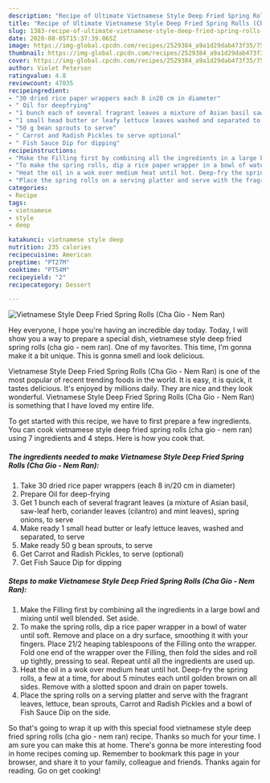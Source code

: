 ```yaml
---
description: "Recipe of Ultimate Vietnamese Style Deep Fried Spring Rolls (Cha Gio - Nem Ran)"
title: "Recipe of Ultimate Vietnamese Style Deep Fried Spring Rolls (Cha Gio - Nem Ran)"
slug: 1383-recipe-of-ultimate-vietnamese-style-deep-fried-spring-rolls-cha-gio-nem-ran
date: 2020-08-05T15:37:39.065Z
image: https://img-global.cpcdn.com/recipes/2529384_a9a1d29dab473f35/751x532cq70/vietnamese-style-deep-fried-spring-rolls-cha-gio-nem-ran-recipe-main-photo.jpg
thumbnail: https://img-global.cpcdn.com/recipes/2529384_a9a1d29dab473f35/751x532cq70/vietnamese-style-deep-fried-spring-rolls-cha-gio-nem-ran-recipe-main-photo.jpg
cover: https://img-global.cpcdn.com/recipes/2529384_a9a1d29dab473f35/751x532cq70/vietnamese-style-deep-fried-spring-rolls-cha-gio-nem-ran-recipe-main-photo.jpg
author: Violet Peterson
ratingvalue: 4.8
reviewcount: 47035
recipeingredient:
- "30 dried rice paper wrappers each 8 in20 cm in diameter"
- " Oil for deepfrying"
- "1 bunch each of several fragrant leaves a mixture of Asian basil sawleaf herb coriander leaves cilantro and mint leaves spring onions to serve"
- "1 small head butter or leafy lettuce leaves washed and separated to serve"
- "50 g bean sprouts to serve"
- " Carrot and Radish Pickles to serve optional"
- " Fish Sauce Dip for dipping"
recipeinstructions:
- "Make the Filling first by combining all the ingredients in a large bowl and mixing until well blended. Set aside."
- "To make the spring rolls, dip a rice paper wrapper in a bowl of water until soft. Remove and place on a dry surface, smoothing it with your fingers. Place 21/2 heaping tablespoons of the Filling onto the wrapper. Fold one end of the wrapper over the Filling, then fold the sides and roll up tightly, pressing to seal. Repeat until all the ingredients are used up."
- "Heat the oil in a wok over medium heat until hot. Deep-fry the spring rolls, a few at a time, for about 5 minutes each until golden brown on all sides. Remove with a slotted spoon and drain on paper towels."
- "Place the spring rolls on a serving platter and serve with the fragrant leaves, lettuce, bean sprouts, Carrot and Radish Pickles and a bowl of Fish Sauce Dip on the side."
categories:
- Recipe
tags:
- vietnamese
- style
- deep

katakunci: vietnamese style deep 
nutrition: 235 calories
recipecuisine: American
preptime: "PT27M"
cooktime: "PT54M"
recipeyield: "2"
recipecategory: Dessert

---
```



![Vietnamese Style Deep Fried Spring Rolls (Cha Gio - Nem Ran)](https://img-global.cpcdn.com/recipes/2529384_a9a1d29dab473f35/751x532cq70/vietnamese-style-deep-fried-spring-rolls-cha-gio-nem-ran-recipe-main-photo.jpg)

Hey everyone, I hope you're having an incredible day today. Today, I will show you a way to prepare a special dish, vietnamese style deep fried spring rolls (cha gio - nem ran). One of my favorites. This time, I'm gonna make it a bit unique. This is gonna smell and look delicious.

Vietnamese Style Deep Fried Spring Rolls (Cha Gio - Nem Ran) is one of the most popular of recent trending foods in the world. It is easy, it is quick, it tastes delicious. It's enjoyed by millions daily. They are nice and they look wonderful. Vietnamese Style Deep Fried Spring Rolls (Cha Gio - Nem Ran) is something that I have loved my entire life.




To get started with this recipe, we have to first prepare a few ingredients. You can cook vietnamese style deep fried spring rolls (cha gio - nem ran) using 7 ingredients and 4 steps. Here is how you cook that.

<!--inarticleads1-->

##### The ingredients needed to make Vietnamese Style Deep Fried Spring Rolls (Cha Gio - Nem Ran):

1. Take 30 dried rice paper wrappers (each 8 in/20 cm in diameter)
1. Prepare  Oil for deep-frying
1. Get 1 bunch each of several fragrant leaves (a mixture of Asian basil, saw-leaf herb, coriander leaves (cilantro) and mint leaves), spring onions, to serve
1. Make ready 1 small head butter or leafy lettuce leaves, washed and separated, to serve
1. Make ready 50 g bean sprouts, to serve
1. Get  Carrot and Radish Pickles, to serve (optional)
1. Get  Fish Sauce Dip for dipping




<!--inarticleads2-->

##### Steps to make Vietnamese Style Deep Fried Spring Rolls (Cha Gio - Nem Ran):

1. Make the Filling first by combining all the ingredients in a large bowl and mixing until well blended. Set aside.
1. To make the spring rolls, dip a rice paper wrapper in a bowl of water until soft. Remove and place on a dry surface, smoothing it with your fingers. Place 21/2 heaping tablespoons of the Filling onto the wrapper. Fold one end of the wrapper over the Filling, then fold the sides and roll up tightly, pressing to seal. Repeat until all the ingredients are used up.
1. Heat the oil in a wok over medium heat until hot. Deep-fry the spring rolls, a few at a time, for about 5 minutes each until golden brown on all sides. Remove with a slotted spoon and drain on paper towels.
1. Place the spring rolls on a serving platter and serve with the fragrant leaves, lettuce, bean sprouts, Carrot and Radish Pickles and a bowl of Fish Sauce Dip on the side.




So that's going to wrap it up with this special food vietnamese style deep fried spring rolls (cha gio - nem ran) recipe. Thanks so much for your time. I am sure you can make this at home. There's gonna be more interesting food in home recipes coming up. Remember to bookmark this page in your browser, and share it to your family, colleague and friends. Thanks again for reading. Go on get cooking!
